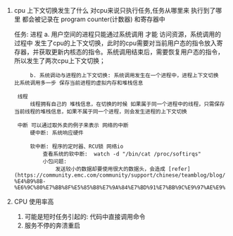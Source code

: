 1. cpu 上下文切换发生了什么
    对cpu来说只执行任务,任务从哪里来 执行到了哪里 都会被记录在 program counter(计数器) 和寄存器中
    
    任务:
        进程
            a. 用户空间的进程只能通过系统调用 才能 访问资源，系统调用的过程中 发生了cpu的上下文切换，此时的cpu需要对当前用户态的指令放入寄存器，并获取更新内核态的指令。系统调用结束后，需要恢复用户态的指令，所以发生了两次cpu上下文切换；
            
            b. 系统调动与进程的上下文切换: 系统调用发生在一个进程中，进程上下文切换 比系统调用多一步 保存当前进程的虚拟内存和堆栈信息
            
        线程
            线程拥有自己的 堆栈信息，在切换的时候 如果属于同一个进程中的线程，只需保存 当前线程的堆栈信息，如果不属于同一个进程，则会发生进程的上下文切换
            
        中断 可以通过取外卖的例子来表示 网络的中断
            硬中断: 系统响应硬件  
            
            软中断: 程序的定时器、RCU锁 网络io
                查看系统的软中断:  watch -d "/bin/cat /proc/softirqs"
                小包问题:
                    发送较小的数据却要使用很大的数据头，会造成 [refer](https://community.emc.com/community/support/chinese/teamblog/blog/2016/04/19/%E5%A4%A7%E5%92%96%E8%AE%B2%E7%BD%91%E7%BB%9C-%E4%B9%8B-%E6%9C%80%E7%BB%8F%E5%85%B8%E7%9A%84%E7%BD%91%E7%BB%9C%E9%97%AE%E9%A2%98)
                    
                
            
    
2. CPU 使用率高
    1. 可能是短时任务引起的: 代码中直接调用命令
    2. 服务不停的奔溃重启
    